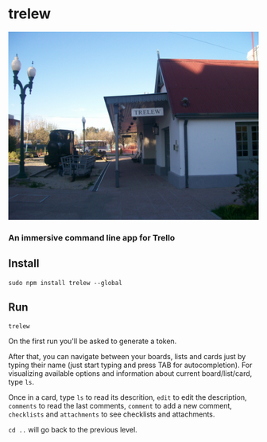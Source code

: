 # trelew

![](trelew.jpg)

### An immersive command line app for Trello

## Install

```
sudo npm install trelew --global
```

## Run

```
trelew
```

On the first run you'll be asked to generate a token.

After that, you can navigate between your boards, lists and cards just by typing their name (just start typing and press TAB for autocompletion). For visualizing available options and information about current board/list/card, type `ls`.

Once in a card, type `ls` to read its descrition, `edit` to edit the description, `comments` to read the last comments, `comment` to add a new comment, `checklists` and `attachments` to see checklists and attachments.

`cd ..` will go back to the previous level.
